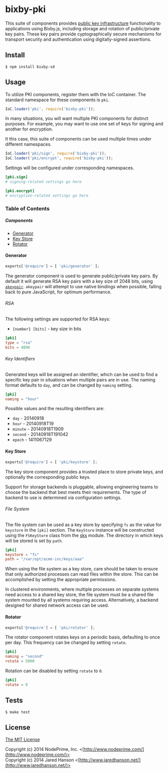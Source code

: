 # bixby-pki

This suite of components provides [public key infrastructure](http://en.wikipedia.org/wiki/Public_key_infrastructure)
functionality to applications using Bixby.js, including storage and rotation
of public/private key pairs.  These key pairs provide cyptographically secure
mechanisms for transport security and authentication using digitally-signed
assertions.

## Install

    $ npm install bixby-sd
    
## Usage

To utilize PKI components, register them with the IoC container.  The standard
namespace for these components is `pki`.

```javascript
IoC.loader('pki', require('bixby-pki'));
```

In many situations, you will want multiple PKI components for distinct purposes.
For example, you may want to use one set of keys for signing and another for
encryption.

It this case, this suite of components can be used multiple times under
different namespaces.

```javascript
IoC.loader('pki/sign', require('bixby-pki'));
IoC.loader('pki/encrypt', require('bixby-pki'));
```

Settings will be configured under corresponding namespaces.

```toml
[pki.sign]
# signing-related settings go here

[pki.encrypt]
# encryption-related settings go here
```

### Table of Contents

##### Components

  - [Generator](#generator)
  - [Key Store](#keystore)
  - [Rotator](#rotator)

#### Generator

```javascript
exports['@require'] = [ 'pki/generator' ];
```

The generator component is used to generate public/private key pairs.  By
default it will generate RSA key pairs with a key size of 2048 bits, using
[`akeypair`](https://github.com/quartzjer/akeypair).  `akeypair` will attempt
to use native bindings when possible, falling back to pure JavaScript, for
optimum performance.

###### RSA

The following settings are supported for RSA keys:

  - `{number} [bits]` - key size in bits
  
```toml
[pki]
type = "rsa"
bits = 4096
```

###### Key Identifiers

Generated keys will be assigned an identifier, which can be used to find a
specific key pair in situations when multiple pairs are in use.  The naming
format defaults to `day`, and can be changed by `naming` setting.

```toml
[pki]
naming = "hour"
```

Possible values and the resulting identifiers are:

  - `day` - 20140918
  - `hour` - 20140918T19
  - `minute` - 20140918T1909
  - `second` - 20140918T191042
  - `epoch` - 1411067129

#### Key Store

```javascript
exports['@require'] = [ 'pki/keystore' ];
```

The key store component provides a trusted place to store private keys, and
optionally the corresponding public keys.

Support for storage backends is pluggable, allowing engineering teams to
choose the backend that best meets their requirements.  The type of backend to
use is determined via configuration settings.

###### File System

The file system can be used as a key store by specifying `fs` as the value
for `keystore` in the `[pki]` section.  The `KeyStore` instance will be
constructed using the `FSKeyStore` class from the [sks](https://github.com/jaredhanson/node-sks)
module.  The directory in which keys will be stored is set by `path`.

```toml
[pki]
keystore = "fs"
path = "/var/opt/acme-inc/keys/aaa"
```

When using the file system as a key store, care should be taken to ensure that
only authorized processes can read files within the store.  This can be
accomplished by setting the appropriate permissions.

In clustered environments, where multiple processes on separate systems need
access to a shared key store, the file system must be a shared file system
mounted by all systems requiring access.  Alternatively, a backend designed
for shared network access can be used.

#### Rotator

```javascript
exports['@require'] = [ 'pki/rotator' ];
```

The rotator component rotates keys on a periodic basis, defaulting to once per
day.  This frequency can be changed by setting `rotate`.

```toml
[pki]
naming = "second"
rotate = 5000
```

Rotation can be disabled by setting `rotate` to `0`.

```toml
[pki]
rotate = 0
```


## Tests

    $ make test

## License

[The MIT License](http://opensource.org/licenses/MIT)

Copyright (c) 2014 NodePrime, Inc. <[http://www.nodeprime.com/](http://www.nodeprime.com/)>  
Copyright (c) 2014 Jared Hanson <[http://www.jaredhanson.net/](http://www.jaredhanson.net/)>
